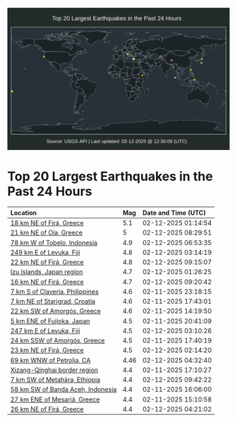 ![Map](./map.png)

# Top 20 Largest Earthquakes in the Past 24 Hours

| Location | Mag | Date and Time (UTC) |
|:---|:---|:---|
| [18 km NE of Firá, Greece](https://earthquake.usgs.gov/earthquakes/eventpage/us7000pd1i) | 5.1 | 02-12-2025 01:14:54 |
| [21 km NE of Oía, Greece](https://earthquake.usgs.gov/earthquakes/eventpage/us7000pd2t) | 5 | 02-12-2025 08:29:51 |
| [78 km W of Tobelo, Indonesia](https://earthquake.usgs.gov/earthquakes/eventpage/us7000pd2i) | 4.9 | 02-12-2025 06:53:35 |
| [249 km E of Levuka, Fiji](https://earthquake.usgs.gov/earthquakes/eventpage/us7000pd21) | 4.8 | 02-12-2025 03:14:19 |
| [22 km NE of Firá, Greece](https://earthquake.usgs.gov/earthquakes/eventpage/us7000pd30) | 4.8 | 02-12-2025 09:15:07 |
| [Izu Islands, Japan region](https://earthquake.usgs.gov/earthquakes/eventpage/us7000pd1l) | 4.7 | 02-12-2025 01:26:25 |
| [16 km NE of Firá, Greece](https://earthquake.usgs.gov/earthquakes/eventpage/us7000pd31) | 4.7 | 02-12-2025 09:20:42 |
| [7 km S of Claveria, Philippines](https://earthquake.usgs.gov/earthquakes/eventpage/us7000pd15) | 4.6 | 02-11-2025 23:18:15 |
| [7 km NE of Starigrad, Croatia](https://earthquake.usgs.gov/earthquakes/eventpage/us7000pcwq) | 4.6 | 02-11-2025 17:43:01 |
| [22 km SW of Amorgós, Greece](https://earthquake.usgs.gov/earthquakes/eventpage/us7000pcvr) | 4.6 | 02-11-2025 14:19:50 |
| [5 km ENE of Fujioka, Japan](https://earthquake.usgs.gov/earthquakes/eventpage/us7000pd00) | 4.5 | 02-11-2025 20:41:09 |
| [247 km E of Levuka, Fiji](https://earthquake.usgs.gov/earthquakes/eventpage/us7000pd20) | 4.5 | 02-12-2025 03:10:26 |
| [24 km SSW of Amorgós, Greece](https://earthquake.usgs.gov/earthquakes/eventpage/us7000pcwn) | 4.5 | 02-11-2025 17:40:19 |
| [23 km NE of Firá, Greece](https://earthquake.usgs.gov/earthquakes/eventpage/us7000pd1u) | 4.5 | 02-12-2025 02:14:20 |
| [69 km WNW of Petrolia, CA](https://earthquake.usgs.gov/earthquakes/eventpage/nc75132032) | 4.46 | 02-12-2025 04:32:40 |
| [Xizang-Qinghai border region](https://earthquake.usgs.gov/earthquakes/eventpage/us7000pcwj) | 4.4 | 02-11-2025 17:10:27 |
| [7 km SW of Metahāra, Ethiopia](https://earthquake.usgs.gov/earthquakes/eventpage/us7000pd3b) | 4.4 | 02-12-2025 09:42:22 |
| [58 km SW of Banda Aceh, Indonesia](https://earthquake.usgs.gov/earthquakes/eventpage/us7000pcw9) | 4.4 | 02-11-2025 16:06:00 |
| [27 km ENE of Mesariá, Greece](https://earthquake.usgs.gov/earthquakes/eventpage/us7000pcvx) | 4.4 | 02-11-2025 15:10:58 |
| [26 km NE of Firá, Greece](https://earthquake.usgs.gov/earthquakes/eventpage/us7000pd26) | 4.4 | 02-12-2025 04:21:02 |
